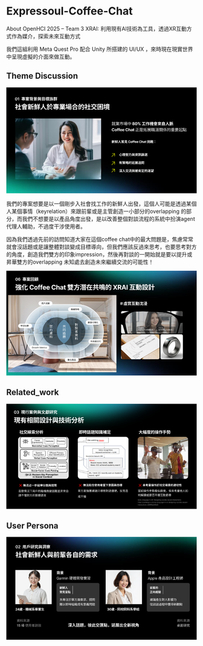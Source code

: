 # Expressoul-Coffee-Chat
About OpenHCI 2025 – Team 3 XRAI: 利用現有AI技術為工具，透過XR互動方式作為媒介，探索未來互動方式

我們這組利用 Meta Quest Pro 配合 Unity 所搭建的 UI/UX ，來時現在現實世界中呈現虛擬的介面來做互動。

## Theme Discussion

![Problem](image/Problem.png)

我們的專案想要是以一個剛步入社會找工作的新鮮人出發，這個人可能是透過某個人某個事情（keyrelation）來跟前輩或是主管創造一小部分的overlapping 的部分，而我們不想要是以產品角度出發，是以改善整個對談流程的系統中扮演agent代理人輔助，不過度干涉使用者。

因為我們透過先前的訪問知道大家在這個coffee chat中的最大問題是，焦慮常常就會沒話題或是讓整體對談變成目標導向，但我們應該反過來思考，也要思考對方的角度，創造我們雙方的印象impression，然後再對談的一開始就是要以提升或昇華雙方的overlapping 未知處去創造未來繼續交流的可能性！

![Review](image/Review.png)

## Related_work
![Related_work](image/Related_work.png)


## User Persona
![Persona](image/Persona.png)
